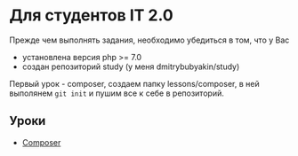 # Для студентов IT 2.0

Прежде чем выполнять задания, необходимо убедиться в том, что у Вас 
 - установлена версия php >= 7.0
 - создан репозиторий study (у меня dmitrybubyakin/study)

Первый урок - composer, создаем папку lessons/composer, в ней выполянем `git init` и пушим все к себе в репозиторий.

## Уроки
 - [Composer](https://github.com/dmitrybubyakin/study/tree/master/lessons/composer)
